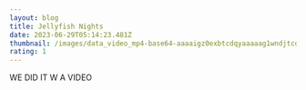 ```yaml
---
layout: blog
title: Jellyfish Nights
date: 2023-06-29T05:14:23.481Z
thumbnail: /images/data_video_mp4-base64-aaaaigz0exbtcdqyaaaaag1wndjtcdqxaxnvbwf2yzeaabgfbw9vdgaaagxtdmhkaaaaan5zihlewyhyaaaahgaaarkaaqaaaqaaaaaaaaaaaaaaaaeaaaaaaaaaaaaaaaaaaaabaaaaaaaaaaaaaaaaaabaaaaaaaaaaaaaaaaaaaaaaaaaaaaaaaaaaaaaaaaaagaaacfpb2rzaaaaabcagi.png
rating: 1
---
```

W﻿E DID IT W A VIDEO